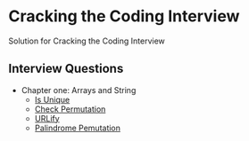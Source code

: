 # Cracking the Coding Interview
Solution for Cracking the Coding Interview 

## Interview Questions
- Chapter one: Arrays and String
    - [Is Unique](https://github.com/cd155/Cracking_Coding_Interview/blob/master/01_ArraysAndStrings/IsUnique.py)
    - [Check Permutation](https://github.com/cd155/Cracking_Coding_Interview/blob/master/01_ArraysAndStrings/CheckPermutation.py)
    - [URLify](https://github.com/cd155/Cracking_Coding_Interview/blob/master/01_ArraysAndStrings/URLify.py)
    - [Palindrome Pemutation](https://github.com/cd155/Cracking_Coding_Interview/blob/master/01_ArraysAndStrings/PalindromePermutation.py)